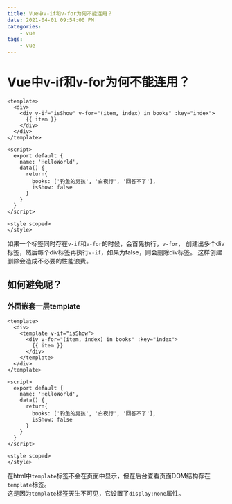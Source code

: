 ```yaml
---
title: Vue中v-if和v-for为何不能连用？
date: 2021-04-01 09:54:00 PM
categories:
    - vue
tags:
    - vue
---
```

# Vue中v-if和v-for为何不能连用？
```
<template>
  <div>
    <div v-if="isShow" v-for="(item, index) in books" :key="index">
      {{ item }}
    </div>
  </div>
</template>

<script>
  export default {
    name: 'HelloWorld',
    data() {
      return{
        books: ['钓鱼的男孩', '白夜行', '回答不了'],
        isShow: false
      }
    }
  }
</script>

<style scoped>
</style>
```
如果一个标签同时存在`v-if`和`v-for`的时候，会首先执行，`v-for`，
创建出多个div标签，然后每个div标签再执行`v-if`，如果为false，则会删除div标签。
这样创建删除会造成不必要的性能浪费。

## 如何避免呢？
### 外面嵌套一层template
```
<template>
  <div>
    <template v-if="isShow">
      <div v-for="(item, index) in books" :key="index">
        {{ item }}
      </div>
    </template>
  </div>
</template>

<script>
  export default {
    name: 'HelloWorld',
    data() {
      return{
        books: ['钓鱼的男孩', '白夜行', '回答不了'],
        isShow: false
      }
    }
  }
</script>

<style scoped>
</style>
```
在html中`template`标签不会在页面中显示，但在后台查看页面DOM结构存在`template`标签。  
这是因为`template`标签天生不可见，它设置了`display:none`属性。

